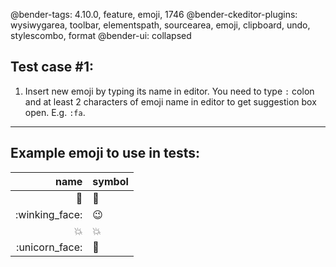 @bender-tags: 4.10.0, feature, emoji, 1746
@bender-ckeditor-plugins: wysiwygarea, toolbar, elementspath, sourcearea, emoji, clipboard, undo, stylescombo, format
@bender-ui: collapsed

## Test case #1:
1. Insert new emoji by typing its name in editor. You need to type `:` colon and at least 2 characters of emoji name in editor to get suggestion box open. E.g. `:fa`.

----
## Example emoji to use in tests:

| name | symbol |
| ---: | --- |
| :bug: | 🐛 |
| :winking_face: | 😉 |
| :collision: | 💥 |
| :unicorn_face: | 🦄 |
